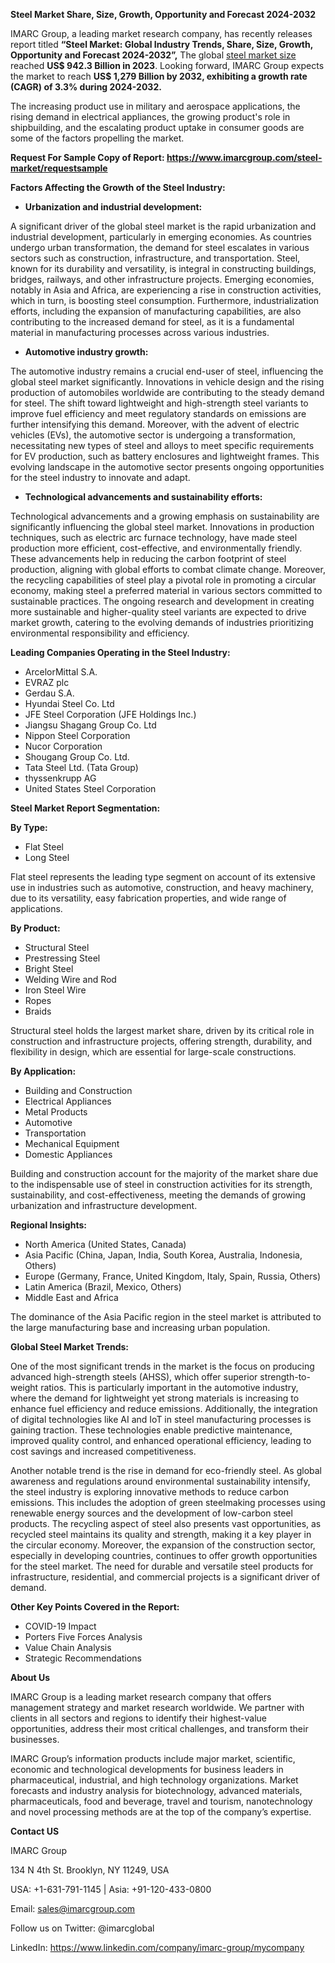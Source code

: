 ﻿**Steel Market Share, Size, Growth, Opportunity and Forecast 2024-2032**

IMARC Group, a leading market research company, has recently releases report titled **“Steel Market: Global Industry Trends, Share, Size, Growth, Opportunity and Forecast 2024-2032”,** The global [steel market size](https://www.imarcgroup.com/steel-market) reached **US$ 942.3 Billion in 2023**. Looking forward, IMARC Group expects the market to reach **US$ 1,279 Billion by 2032, exhibiting a growth rate (CAGR) of 3.3% during 2024-2032.**

The increasing product use in military and aerospace applications, the rising demand in electrical appliances, the growing product's role in shipbuilding, and the escalating product uptake in consumer goods are some of the factors propelling the market.

**Request For Sample Copy of Report: <https://www.imarcgroup.com/steel-market/requestsample>**

**Factors Affecting the Growth of the Steel Industry:**

- **Urbanization and industrial development:**

A significant driver of the global steel market is the rapid urbanization and industrial development, particularly in emerging economies. As countries undergo urban transformation, the demand for steel escalates in various sectors such as construction, infrastructure, and transportation. Steel, known for its durability and versatility, is integral in constructing buildings, bridges, railways, and other infrastructure projects. Emerging economies, notably in Asia and Africa, are experiencing a rise in construction activities, which in turn, is boosting steel consumption. Furthermore, industrialization efforts, including the expansion of manufacturing capabilities, are also contributing to the increased demand for steel, as it is a fundamental material in manufacturing processes across various industries.

- **Automotive industry growth:**

The automotive industry remains a crucial end-user of steel, influencing the global steel market significantly. Innovations in vehicle design and the rising production of automobiles worldwide are contributing to the steady demand for steel. The shift toward lightweight and high-strength steel variants to improve fuel efficiency and meet regulatory standards on emissions are further intensifying this demand. Moreover, with the advent of electric vehicles (EVs), the automotive sector is undergoing a transformation, necessitating new types of steel and alloys to meet specific requirements for EV production, such as battery enclosures and lightweight frames. This evolving landscape in the automotive sector presents ongoing opportunities for the steel industry to innovate and adapt.

- **Technological advancements and sustainability efforts:**

Technological advancements and a growing emphasis on sustainability are significantly influencing the global steel market. Innovations in production techniques, such as electric arc furnace technology, have made steel production more efficient, cost-effective, and environmentally friendly. These advancements help in reducing the carbon footprint of steel production, aligning with global efforts to combat climate change. Moreover, the recycling capabilities of steel play a pivotal role in promoting a circular economy, making steel a preferred material in various sectors committed to sustainable practices. The ongoing research and development in creating more sustainable and higher-quality steel variants are expected to drive market growth, catering to the evolving demands of industries prioritizing environmental responsibility and efficiency.

**Leading Companies Operating in the Steel Industry:**

- ArcelorMittal S.A.
- EVRAZ plc
- Gerdau S.A.
- Hyundai Steel Co. Ltd
- JFE Steel Corporation (JFE Holdings Inc.)
- Jiangsu Shagang Group Co. Ltd
- Nippon Steel Corporation
- Nucor Corporation
- Shougang Group Co. Ltd.
- Tata Steel Ltd. (Tata Group)
- thyssenkrupp AG
- United States Steel Corporation

**Steel Market Report Segmentation:**

**By Type:**

- Flat Steel
- Long Steel

Flat steel represents the leading type segment on account of its extensive use in industries such as automotive, construction, and heavy machinery, due to its versatility, easy fabrication properties, and wide range of applications.

**By Product:**

- Structural Steel
- Prestressing Steel
- Bright Steel
- Welding Wire and Rod
- Iron Steel Wire
- Ropes
- Braids

Structural steel holds the largest market share, driven by its critical role in construction and infrastructure projects, offering strength, durability, and flexibility in design, which are essential for large-scale constructions.

**By Application:**

- Building and Construction
- Electrical Appliances
- Metal Products
- Automotive
- Transportation
- Mechanical Equipment
- Domestic Appliances

Building and construction account for the majority of the market share due to the indispensable use of steel in construction activities for its strength, sustainability, and cost-effectiveness, meeting the demands of growing urbanization and infrastructure development.

**Regional Insights:**

- North America (United States, Canada)
- Asia Pacific (China, Japan, India, South Korea, Australia, Indonesia, Others)
- Europe (Germany, France, United Kingdom, Italy, Spain, Russia, Others)
- Latin America (Brazil, Mexico, Others)
- Middle East and Africa

The dominance of the Asia Pacific region in the steel market is attributed to the large manufacturing base and increasing urban population.

**Global Steel Market Trends:**

One of the most significant trends in the market is the focus on producing advanced high-strength steels (AHSS), which offer superior strength-to-weight ratios. This is particularly important in the automotive industry, where the demand for lightweight yet strong materials is increasing to enhance fuel efficiency and reduce emissions. Additionally, the integration of digital technologies like AI and IoT in steel manufacturing processes is gaining traction. These technologies enable predictive maintenance, improved quality control, and enhanced operational efficiency, leading to cost savings and increased competitiveness.

Another notable trend is the rise in demand for eco-friendly steel. As global awareness and regulations around environmental sustainability intensify, the steel industry is exploring innovative methods to reduce carbon emissions. This includes the adoption of green steelmaking processes using renewable energy sources and the development of low-carbon steel products. The recycling aspect of steel also presents vast opportunities, as recycled steel maintains its quality and strength, making it a key player in the circular economy. Moreover, the expansion of the construction sector, especially in developing countries, continues to offer growth opportunities for the steel market. The need for durable and versatile steel products for infrastructure, residential, and commercial projects is a significant driver of demand.

**Other Key Points Covered in the Report:**

- COVID-19 Impact
- Porters Five Forces Analysis
- Value Chain Analysis
- Strategic Recommendations

**About Us**

IMARC Group is a leading market research company that offers management strategy and market research worldwide. We partner with clients in all sectors and regions to identify their highest-value opportunities, address their most critical challenges, and transform their businesses.

IMARC Group’s information products include major market, scientific, economic and technological developments for business leaders in pharmaceutical, industrial, and high technology organizations. Market forecasts and industry analysis for biotechnology, advanced materials, pharmaceuticals, food and beverage, travel and tourism, nanotechnology and novel processing methods are at the top of the company’s expertise.

**Contact US**

IMARC Group

134 N 4th St. Brooklyn, NY 11249, USA

USA: +1-631-791-1145 | Asia: +91-120-433-0800

Email: sales@imarcgroup.com

Follow us on Twitter: @imarcglobal

LinkedIn: https://www.linkedin.com/company/imarc-group/mycompany
